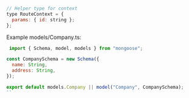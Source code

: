 ```javascript


// Helper type for context
type RouteContext = {
  params: { id: string };
};

```

 Example models/Company.ts:

```js
 import { Schema, model, models } from "mongoose";

const CompanySchema = new Schema({
  name: String,
  address: String,
});

export default models.Company || model("Company", CompanySchema);
``